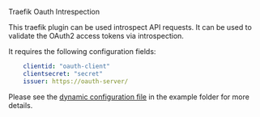 Traefik Oauth Intrespection

This traefik plugin can be used introspect API requests. It can be used to validate the OAuth2 access tokens via introspection.

It requires the following configuration fields:
```yaml
    clientid: "oauth-client"
    clientsecret: "secret"
    issuer: https://oauth-server/
```

Please see the [dynamic configuration file](./example/dynamic.yaml) in the example folder for more details.
